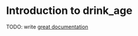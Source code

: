 # Introduction to drink_age

TODO: write [great documentation](http://jacobian.org/writing/what-to-write/)
